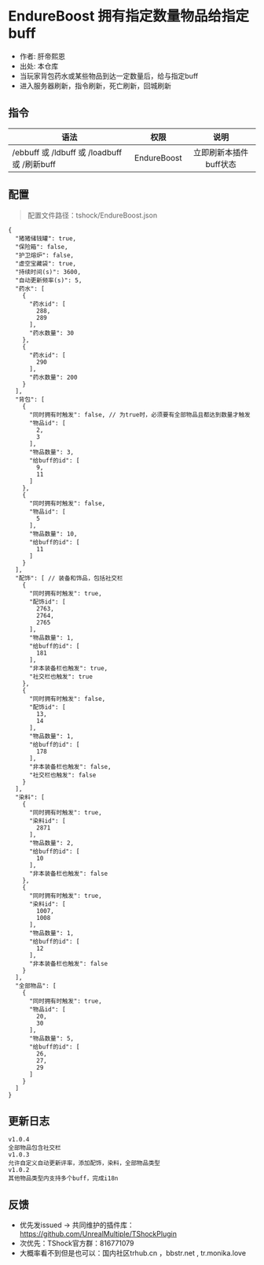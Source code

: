# EndureBoost 拥有指定数量物品给指定buff

- 作者: 肝帝熙恩
- 出处: 本仓库
- 当玩家背包药水或某些物品到达一定数量后，给与指定buff
- 进入服务器刷新，指令刷新，死亡刷新，回城刷新



## 指令

| 语法                                      |     权限      |      说明       |
|-----------------------------------------|:-----------:|:-------------:|
| /ebbuff 或 /ldbuff 或 /loadbuff 或 /刷新buff | EndureBoost | 立即刷新本插件buff状态 |

## 配置
> 配置文件路径：tshock/EndureBoost.json
```json5
{
  "猪猪储钱罐": true,
  "保险箱": false,
  "护卫熔炉": false,
  "虚空宝藏袋": true,
  "持续时间(s)": 3600,
  "自动更新频率(s)": 5,
  "药水": [
    {
      "药水id": [
        288,
        289
      ],
      "药水数量": 30
    },
    {
      "药水id": [
        290
      ],
      "药水数量": 200
    }
  ],
  "背包": [
    {
      "同时拥有时触发": false, // 为true时，必须要有全部物品且都达到数量才触发
      "物品id": [
        2,
        3
      ],
      "物品数量": 3,
      "给buff的id": [
        9,
        11
      ]
    },
    {
      "同时拥有时触发": false,
      "物品id": [
        5
      ],
      "物品数量": 10,
      "给buff的id": [
        11
      ]
    }
  ],
  "配饰": [ // 装备和饰品，包括社交栏
    {
      "同时拥有时触发": true,
      "配饰id": [
        2763,
        2764,
        2765
      ],
      "物品数量": 1,
      "给buff的id": [
        181
      ],
      "非本装备栏也触发": true,
      "社交栏也触发": true
    },
    {
      "同时拥有时触发": false,
      "配饰id": [
        13,
        14
      ],
      "物品数量": 1,
      "给buff的id": [
        178
      ],
      "非本装备栏也触发": false,
      "社交栏也触发": false
    }
  ],
  "染料": [
    {
      "同时拥有时触发": true,
      "染料id": [
        2871
      ],
      "物品数量": 2,
      "给buff的id": [
        10
      ],
      "非本装备栏也触发": false
    },
    {
      "同时拥有时触发": true,
      "染料id": [
        1007,
        1008
      ],
      "物品数量": 1,
      "给buff的id": [
        12
      ],
      "非本装备栏也触发": false
    }
  ],
  "全部物品": [
    {
      "同时拥有时触发": true,
      "物品id": [
        20,
        30
      ],
      "物品数量": 5,
      "给buff的id": [
        26,
        27,
        29
      ]
    }
  ]
}
```

## 更新日志

```
v1.0.4
全部物品包含社交栏
v1.0.3
允许自定义自动更新评率，添加配饰，染料，全部物品类型
v1.0.2
其他物品类型内支持多个buff，完成i18n
```

## 反馈
- 优先发issued -> 共同维护的插件库：https://github.com/UnrealMultiple/TShockPlugin
- 次优先：TShock官方群：816771079
- 大概率看不到但是也可以：国内社区trhub.cn ，bbstr.net , tr.monika.love
